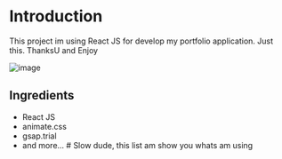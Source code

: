 # Introduction

This project im using React JS for develop my portfolio application.
Just this. ThanksU and Enjoy

![image](https://user-images.githubusercontent.com/107398642/177041587-14c0394f-1b86-42f5-afe6-03a05b8e965d.png)

## Ingredients

- React JS
- animate.css
- gsap.trial
- and more... # Slow dude, this list am show you whats am using
